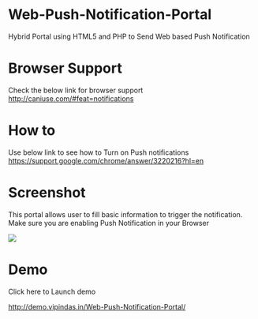 # Web-Push-Notification-Portal
Hybrid Portal using HTML5 and PHP to Send Web based Push Notification

# Browser Support

Check the below link for browser support http://caniuse.com/#feat=notifications

# How to

Use below link to see how to Turn on Push notifications
https://support.google.com/chrome/answer/3220216?hl=en


# Screenshot

This portal allows user to fill basic information to trigger the notification. Make sure you are enabling Push Notification in your Browser

<img src="https://github.com/vipinmpd08/Web-Push-Notification-Portal/blob/master/Demo.png?raw=true" />

# Demo

Click here to Launch demo

http://demo.vipindas.in/Web-Push-Notification-Portal/
